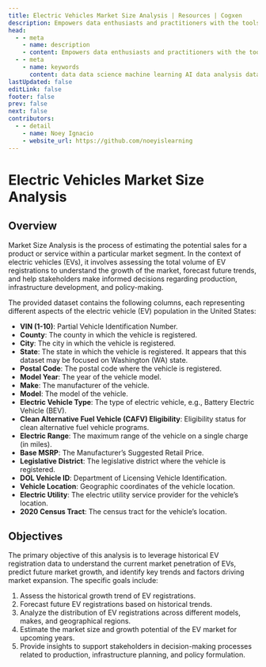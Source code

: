 ```yaml
---
title: Electric Vehicles Market Size Analysis | Resources | Cogxen
description: Empowers data enthusiasts and practitioners with the tools and knowledge to unlock the potential of data.
head:
  - - meta
    - name: description
    - content: Empowers data enthusiasts and practitioners with the tools and knowledge to unlock the potential of data.
  - - meta
    - name: keywords
      content: data data science machine learning AI data analysis data-driven data enthusiasts data practitioners
lastUpdated: false
editLink: false
footer: false
prev: false
next: false
contributors:
  - - detail
    - name: Noey Ignacio
    - website_url: https://github.com/noeyislearning
---
```


# Electric Vehicles Market Size Analysis

<DownloadBadge githubURL=""></DownloadBadge>

## Overview

Market Size Analysis is the process of estimating the potential sales for a product or service within a particular market segment. In the context of electric vehicles (EVs), it involves assessing the total volume of EV registrations to understand the growth of the market, forecast future trends, and help stakeholders make informed decisions regarding production, infrastructure development, and policy-making.

The provided dataset contains the following columns, each representing different aspects of the electric vehicle (EV) population in the United States:

- **VIN (1-10)**: Partial Vehicle Identification Number.
- **County**: The county in which the vehicle is registered.
- **City**: The city in which the vehicle is registered.
- **State**: The state in which the vehicle is registered. It appears that this dataset may be focused on Washington (WA) state.
- **Postal Code**: The postal code where the vehicle is registered.
- **Model Year**: The year of the vehicle model.
- **Make**: The manufacturer of the vehicle.
- **Model**: The model of the vehicle.
- **Electric Vehicle Type**: The type of electric vehicle, e.g., Battery Electric Vehicle (BEV).
- **Clean Alternative Fuel Vehicle (CAFV) Eligibility**: Eligibility status for clean alternative fuel vehicle programs.
- **Electric Range**: The maximum range of the vehicle on a single charge (in miles).
- **Base MSRP**: The Manufacturer’s Suggested Retail Price.
- **Legislative District**: The legislative district where the vehicle is registered.
- **DOL Vehicle ID**: Department of Licensing Vehicle Identification.
- **Vehicle Location**: Geographic coordinates of the vehicle location.
- **Electric Utility**: The electric utility service provider for the vehicle’s location.
- **2020 Census Tract**: The census tract for the vehicle’s location.

## Objectives

The primary objective of this analysis is to leverage historical EV registration data to understand the current market penetration of EVs, predict future market growth, and identify key trends and factors driving market expansion. The specific goals include:

1. Assess the historical growth trend of EV registrations.
2. Forecast future EV registrations based on historical trends.
3. Analyze the distribution of EV registrations across different models, makes, and geographical regions.
4. Estimate the market size and growth potential of the EV market for upcoming years.
5. Provide insights to support stakeholders in decision-making processes related to production, infrastructure planning, and policy formulation.
